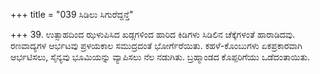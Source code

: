 +++
title = "039 ಸಿಡಿಲು ಸಿಗುರೆದ್ದನ್ತೆ"

+++
39. ಉತ್ಸಾಹದಿಂದ ಝಳುಪಿಸಿದ ಖಡ್ಗಗಳಿಂದ ಹಾರಿದ ಕಿಡಿಗಳು ಸಿಡಿಲಿನ ಚೆಕ್ಕೆಗಳಂತೆ ಹಾರಾಡಿದವು. ರಣವಾದ್ಯಗಳ ಆರ್ಭಟವು ಪ್ರಳಯಕಾಲ ಸಮುದ್ರದಂತೆ ಭೋರ್ಗೆರೆಯಿತು. ಕಹಳೆ-ಕೊಂಬುಗಳು ಏಕಪ್ರಕಾರವಾಗಿ ಆರ್ಭಟಿಸಲು, ಸೈನ್ಯವು ಭೂಮಿಯನ್ನು ವ್ಯಾಪಿಸಲು ನೆಲ ನಡುಗಿತು. ಬ್ರಹ್ಮಾಂಡದ ಕೊಪ್ಪರಿಗೆಯು ಒಡೆದಂತಾಯಿತು.